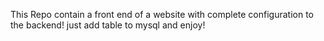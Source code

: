 This Repo contain a front end of a website with complete configuration to the backend! just add table to mysql and enjoy!

